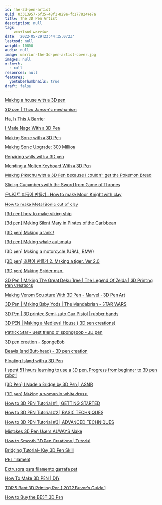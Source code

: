 ```yaml
---
id: the-3d-pen-artist
guid: 03313957-6f35-48f1-829e-fb1778249e7a
title: The 3D Pen Artist
description: null
tags:
  - westland-warrior
date: '2022-05-29T23:44:35.072Z'
lastmod: null
weight: 10800
audio: null
image: warrior-the-3d-pen-artist-cover.jpg
images: null
artwork:
  - null
resources: null
features:
  youtubeThumbnails: true
draft: false
---
```


[Making a house with a 3D pen](https://www.youtube.com/watch?v=IxM2zHzxd14 "Play Video")

[3D pen | Theo Jansen's mechanism](https://www.youtube.com/watch?v=ObXeT37b1Gk "Play Video")

[Ha, Is This A Barrier](https://www.youtube.com/watch?v=q83KKPTh49A "Play Video")

[I Made Nago With a 3D Pen](https://www.youtube.com/watch?v=T9DyWNKogtw "Play Video")

[Making Sonic with a 3D Pen](https://www.youtube.com/watch?v=JE06lr3VY30 "Play Video")

[Making Sonic Upgrade: 300 Million](https://www.youtube.com/watch?v=hy0Hieo0Rkc "Play Video")

[Repairing walls with a 3D pen](https://www.youtube.com/watch?v=flximl0xt7U "Play Video")

[Mending a Molten Keyboard With a 3D Pen](https://www.youtube.com/watch?v=yJKmpTrIE14 "Play Video")

[Making Pikachu with a 3D Pen because I couldn't get the Pokémon Bread](https://www.youtube.com/watch?v=hXjvBs8wuSg "Play Video")

[Slicing Cucumbers with the Sword from Game of Thrones](https://www.youtube.com/watch?v=D7XSXVwkzF8 "Play Video")

[문나이트 피규어 만들기 : How to make Moon Knight with clay](https://www.youtube.com/watch?v=oRzt0jNr_wA "Play Video")

[How to make Metal Sonic out of clay](https://www.youtube.com/watch?v=15Q8IQDXy48 "Play Video")

[\[3d pen\] how to make viking ship](https://www.youtube.com/watch?v=XPED_qp4Ihc "Play Video")

[\[3d pen\] Making Silent Mary in Pirates of the Caribbean](https://www.youtube.com/watch?v=6r4c0qZiBBc "Play Video")

[\[3D pen\] Making a tank !](https://www.youtube.com/watch?v=9jKu7FYh1d4 "Play Video")

[\[3d pen\] Making whale automata](https://www.youtube.com/watch?v=cGYfqYFPfPQ "Play Video")

[\[3D pen\] Making a motorcycle.(URAL, BMW)](https://www.youtube.com/watch?v=29dsCVFI0HM "Play Video")

[\[3D pen\] 호랑이 만들기 2. Making a tiger. Ver 2.0](https://www.youtube.com/watch?v=jeywtn622Rs "Play Video")

[\[3D pen\] Making Spider man.](https://www.youtube.com/watch?v=Kbeur5yddc0 "Play Video")

[3D Pen | Making The Great Deku Tree | The Legend Of Zelda | 3D Printing Pen Creations](https://www.youtube.com/watch?v=zSGZ-8c0FxE "Play Video")

[Making Venom Sculpture With 3D Pen - Marvel - 3D Pen Art](https://www.youtube.com/watch?v=wjaso9em1Ss "Play Video")

[3D Pen | Making Baby Yoda | The Mandalorian - STAR WARS](https://www.youtube.com/watch?v=U--0QU1OV4U "Play Video")

[3D Pen | 3D printed Semi-auto Gun Pistol | rubber bands](https://www.youtube.com/watch?v=NgBJ3rLeW90 "Play Video")

[3D PEN | Making a Medieval House ( 3D pen creations)](https://www.youtube.com/watch?v=hosPYWFmgTk "Play Video")

[Patrick Star - Best friend of spongebob - 3D pen](https://www.youtube.com/watch?v=KaDBSwG9fIc "Play Video")

[3D pen creation - SpongeBob](https://www.youtube.com/watch?v=ENxImv9z2GM "Play Video")

[Beavis (and Butt-head) - 3D pen creation](https://www.youtube.com/watch?v=9y-oBqo3CSg "Play Video")

[Floating Island with a 3D Pen](https://www.youtube.com/watch?v=M9uSPNysJUQ "Play Video")

[I spent 51 hours learning to use a 3D pen. Progress from beginner to 3D pen robot!](https://www.youtube.com/watch?v=GcONBptTGbk "Play Video")

[\[3D Pen\] I Made a Bridge by 3D Pen | ASMR](https://www.youtube.com/watch?v=KiSiKjaTcd4 "Play Video")

[\[3D pen\] Making a woman in white dress.](https://www.youtube.com/watch?v=HdihWikOUk4 "Play Video")

[How to 3D PEN Tutorial #1 | GETTING STARTED](https://www.youtube.com/watch?v=iuTSAy--DQQ "Play Video")

[How to 3D PEN Tutorial #2 | BASIC TECHNIQUES](https://www.youtube.com/watch?v=TXEx9z0RyHA "Play Video")

[How to 3D PEN Tutorial #3 | ADVANCED TECHNIQUES](https://www.youtube.com/watch?v=ScE_smi6iUc "Play Video")

[Mistakes 3D Pen Users ALWAYS Make](https://www.youtube.com/watch?v=PIuNVow6QNM "Play Video")

[How to Smooth 3D Pen Creations | Tutorial](https://www.youtube.com/watch?v=JgDaVFBciII "Play Video")

[Bridging Tutorial- Key 3D Pen Skill](https://www.youtube.com/watch?v=9nSmbXCQyRY "Play Video")

[PET filament](https://www.youtube.com/watch?v=t0nunMhJ-04 "Play Video")

[Extrusora para filamento garrafa pet](https://www.youtube.com/watch?v=txyhNCOz11g "Play Video")

[How To Make 3D PEN | DIY](https://www.youtube.com/watch?v=YAeAbO5wq0w "Play Video")

[TOP 5 Best 3D Printing Pen \[ 2022 Buyer's Guide \]](https://www.youtube.com/watch?v=F--jbmymowI "Play Video")

[How to Buy the BEST 3D Pen](https://www.youtube.com/watch?v=A4fvdxUNWgk "Play Video")
